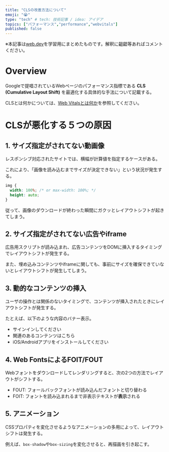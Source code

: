 ```yaml
---
title: "CLSの改善方法について"
emoji: "😭"
type: "tech" # tech: 技術記事 / idea: アイデア
topics: ["パフォーマンス","performance","webvitals"]
published: false
---
```


※本記事は[web.dev](https://web.dev/optimize-cls/)を学習用にまとめたものです。解釈に齟齬等あればコメントください。

# Overview
Googleで提唱されているWebページのパフォーマンス指標である **CLS (Cumulative Layout Shift)** を最適化する具体的な手法について記載する。

CLSとは何かについては、[Web Vitalsとは何か](https://zenn.dev/articles/9dceffeeb207eb/)を参照してください。


# CLSが悪化する５つの原因

## 1. サイズ指定がされてない動画像

レスポンシブ対応されたサイトでは、横幅が計算値を指定するケースがある。

これにより、「画像を読み込むまでサイズが決定できない」という状況が発生する。

```css
img {
  width: 100%; /* or max-width: 100%; */
  height: auto;
}
```

従って、画像のダウンロードが終わった瞬間にガクッとレイアウトシフトが起きてしまう。

## 2. サイズ指定がされてない広告やiframe

広告用スクリプトが読み込まれ、広告コンテンツをDOMに挿入するタイミングでレイアウトシフトが発生する。

また、埋め込みコンテンツやiframeに関しても、事前にサイズを確保できていないとレイアウトシフトが発生してしまう。

## 3. 動的なコンテンツの挿入

ユーザの操作とは関係のないタイミングで、コンテンツが挿入されたときにレイアウトシフトが発生する。

たとえば、以下のような内容のバナー表示。

- サインインしてください
- 関連のあるコンテンツはこちら
- iOS/Androidアプリをインストールしてください


## 4. Web FontsによるFOIT/FOUT

Webフォントをダウンロードしてレンダリングすると、次の2つの方法でレイアウトがシフトする。

- FOUT: フォールバックフォントが読み込んだフォントと切り替わる
- FOIT: フォントを読み込まれるまで非表示テキストが**表示**される

## 5. アニメーション

CSSプロパティを変化させるようなアニメーションの多用によって、レイアウトシフトは発生する。

例えば、`box-shadow`や`box-sizing`を変化させると、再描画を引き起こす。

<!-- # どうすれば改善する?? -->
